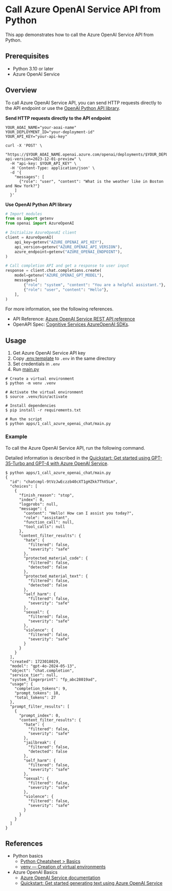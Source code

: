 # Call Azure OpenAI Service API from Python

This app demonstrates how to call the Azure OpenAI Service API from Python.

## Prerequisites

- Python 3.10 or later
- Azure OpenAI Service

## Overview

To call Azure OpenAI Service API, you can send HTTP requests directly to the API endpoint or use the [OpenAI Python API library](https://pypi.org/project/openai/).

**Send HTTP requests directly to the API endpoint**

```shell
YOUR_AOAI_NAME="your-aoai-name"
YOUR_DEPLOYMENT_ID="your-deployment-id"
YOUR_API_KEY="your-api-key"

curl -X 'POST' \
  "https://$YOUR_AOAI_NAME.openai.azure.com/openai/deployments/$YOUR_DEPLOYMENT_ID/chat/completions?api-version=2023-12-01-preview" \
  -H "api-key: $YOUR_API_KEY" \
  -H 'Content-Type: application/json' \
  -d '{
    "messages": [
      {"role": "user", "content": "What is the weather like in Boston and New York?"}
    ]
  }'
```

**Use OpenAI Python API library**

```python
# Import modules
from os import getenv
from openai import AzureOpenAI

# Initialize AzureOpenAI client
client = AzureOpenAI(
    api_key=getenv("AZURE_OPENAI_API_KEY"),
    api_version=getenv("AZURE_OPENAI_API_VERSION"),
    azure_endpoint=getenv("AZURE_OPENAI_ENDPOINT"),
)

# Call completion API and get a response to user input
response = client.chat.completions.create(
    model=getenv("AZURE_OPENAI_GPT_MODEL"),
    messages=[
        {"role": "system", "content": "You are a helpful assistant."},
        {"role": "user", "content": "Hello"},
    ],
)
```

For more information, see the following references.

- API Reference: [Azure OpenAI Service REST API reference](https://learn.microsoft.com/en-us/azure/ai-services/openai/reference)
- OpenAPI Spec: [Cognitive Services AzureOpenAI SDKs](https://github.com/Azure/azure-rest-api-specs/tree/main/specification/cognitiveservices/data-plane/AzureOpenAI/inference).

## Usage

1. Get Azure OpenAI Service API key
1. Copy [.env.template](../../.env.template) to `.env` in the same directory
1. Set credentials in `.env`
1. Run [main.py](./main.py)

```shell
# Create a virtual environment
$ python -m venv .venv

# Activate the virtual environment
$ source .venv/bin/activate

# Install dependencies
$ pip install -r requirements.txt

# Run the script
$ python apps/1_call_azure_openai_chat/main.py
```

### Example

To call the Azure OpenAI Service API, run the following command.

Detailed information is described in the [Quickstart: Get started using GPT-35-Turbo and GPT-4 with Azure OpenAI Service](https://learn.microsoft.com/en-us/azure/ai-services/openai/chatgpt-quickstart?tabs=command-line%2Cpython-new&pivots=programming-language-python).

```shell
$ python apps/1_call_azure_openai_chat/main.py
{
  "id": "chatcmpl-9tVzJwEczzb40cXT1gHZkk7ThX5Lm",
  "choices": [
    {
      "finish_reason": "stop",
      "index": 0,
      "logprobs": null,
      "message": {
        "content": "Hello! How can I assist you today?",
        "role": "assistant",
        "function_call": null,
        "tool_calls": null
      },
      "content_filter_results": {
        "hate": {
          "filtered": false,
          "severity": "safe"
        },
        "protected_material_code": {
          "filtered": false,
          "detected": false
        },
        "protected_material_text": {
          "filtered": false,
          "detected": false
        },
        "self_harm": {
          "filtered": false,
          "severity": "safe"
        },
        "sexual": {
          "filtered": false,
          "severity": "safe"
        },
        "violence": {
          "filtered": false,
          "severity": "safe"
        }
      }
    }
  ],
  "created": 1723018029,
  "model": "gpt-4o-2024-05-13",
  "object": "chat.completion",
  "service_tier": null,
  "system_fingerprint": "fp_abc28019ad",
  "usage": {
    "completion_tokens": 9,
    "prompt_tokens": 18,
    "total_tokens": 27
  },
  "prompt_filter_results": [
    {
      "prompt_index": 0,
      "content_filter_results": {
        "hate": {
          "filtered": false,
          "severity": "safe"
        },
        "jailbreak": {
          "filtered": false,
          "detected": false
        },
        "self_harm": {
          "filtered": false,
          "severity": "safe"
        },
        "sexual": {
          "filtered": false,
          "severity": "safe"
        },
        "violence": {
          "filtered": false,
          "severity": "safe"
        }
      }
    }
  ]
}
```

## References

- Python basics
  - [Python Cheatsheet > Basics](https://www.pythoncheatsheet.org/cheatsheet/basics)
  - [venv — Creation of virtual environments](https://docs.python.org/3/library/venv.html#creating-virtual-environments)
- Azure OpenAI Basics
  - [Azure OpenAI Service documentation](https://learn.microsoft.com/azure/ai-services/openai/)
  - [Quickstart: Get started generating text using Azure OpenAI Service](https://learn.microsoft.com/en-us/azure/ai-services/openai/quickstart?tabs=command-line%2Cpython-new&pivots=programming-language-python)
